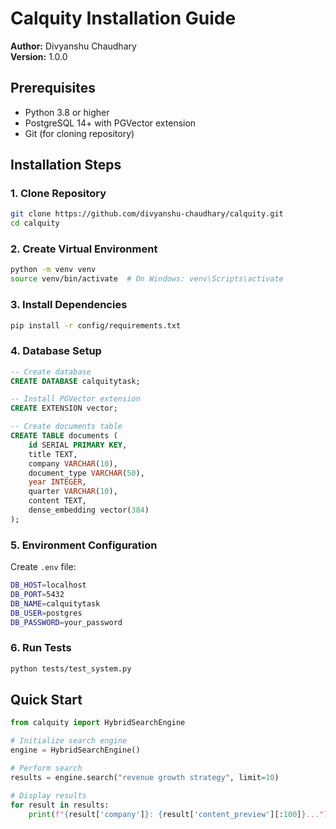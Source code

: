 # Calquity Installation Guide

**Author:** Divyanshu Chaudhary  
**Version:** 1.0.0  

## Prerequisites

- Python 3.8 or higher
- PostgreSQL 14+ with PGVector extension
- Git (for cloning repository)

## Installation Steps

### 1. Clone Repository

```bash
git clone https://github.com/divyanshu-chaudhary/calquity.git
cd calquity
```

### 2. Create Virtual Environment

```bash
python -m venv venv
source venv/bin/activate  # On Windows: venv\Scripts\activate
```

### 3. Install Dependencies

```bash
pip install -r config/requirements.txt
```

### 4. Database Setup

```sql
-- Create database
CREATE DATABASE calquitytask;

-- Install PGVector extension
CREATE EXTENSION vector;

-- Create documents table
CREATE TABLE documents (
    id SERIAL PRIMARY KEY,
    title TEXT,
    company VARCHAR(10),
    document_type VARCHAR(50),
    year INTEGER,
    quarter VARCHAR(10),
    content TEXT,
    dense_embedding vector(384)
);
```

### 5. Environment Configuration

Create `.env` file:

```bash
DB_HOST=localhost
DB_PORT=5432
DB_NAME=calquitytask
DB_USER=postgres
DB_PASSWORD=your_password
```

### 6. Run Tests

```bash
python tests/test_system.py
```

## Quick Start

```python
from calquity import HybridSearchEngine

# Initialize search engine
engine = HybridSearchEngine()

# Perform search
results = engine.search("revenue growth strategy", limit=10)

# Display results
for result in results:
    print(f"{result['company']}: {result['content_preview'][:100]}...")
```
